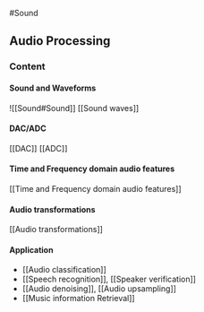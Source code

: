 #Sound 
## Audio Processing
### Content
#### Sound and Waveforms
![[Sound#Sound]]
[[Sound waves]] 
#### DAC/ADC
[[DAC]] 
[[ADC]]
#### Time and Frequency domain audio features
[[Time and Frequency domain audio features]] 
#### Audio transformations
[[Audio transformations]]
#### Application
- [[Audio classification]]
- [[Speech recognition]], [[Speaker verification]]
- [[Audio denoising]], [[Audio upsampling]]
- [[Music information Retrieval]]

